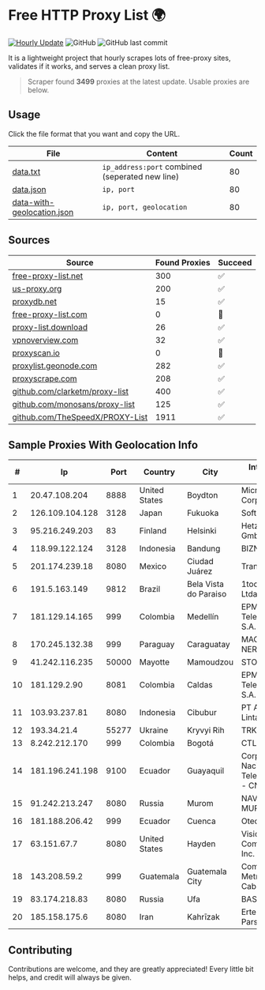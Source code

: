 
# Free HTTP Proxy List 🌍

[![Hourly Update](https://github.com/mertguvencli/http-proxy-list/actions/workflows/main.yml/badge.svg?branch=main)](https://github.com/mertguvencli/http-proxy-list/actions/workflows/main.yml)
![GitHub](https://img.shields.io/github/license/mertguvencli/http-proxy-list)
![GitHub last commit](https://img.shields.io/github/last-commit/mertguvencli/http-proxy-list)

It is a lightweight project that hourly scrapes lots of free-proxy sites, validates if it works, and serves a clean proxy list.


> Scraper found **3499** proxies at the latest update. Usable proxies are below.

## Usage

Click the file format that you want and copy the URL.


|File|Content|Count|
|----|-------|-----|
|[data.txt](https://raw.githubusercontent.com/mertguvencli/http-proxy-list/main/proxy-list/data.txt)|`ip_address:port` combined (seperated new line)|80|
|[data.json](https://raw.githubusercontent.com/mertguvencli/http-proxy-list/main/proxy-list/data.json)|`ip, port`|80|
|[data-with-geolocation.json](https://raw.githubusercontent.com/mertguvencli/http-proxy-list/main/proxy-list/data-with-geolocation.json)|`ip, port, geolocation`|80|

## Sources

|Source|Found Proxies|Succeed|
|------|-------------|-------|
|[free-proxy-list.net](https://free-proxy-list.net)|300|✅|
|[us-proxy.org](https://www.us-proxy.org)|200|✅|
|[proxydb.net](http://proxydb.net)|15|✅|
|[free-proxy-list.com](https://free-proxy-list.com/?page=&port=&type%5B%5D=http&type%5B%5D=https&up_time=0&search=Search)|0|🚫|
|[proxy-list.download](https://www.proxy-list.download/HTTP)|26|✅|
|[vpnoverview.com](https://vpnoverview.com/privacy/anonymous-browsing/free-proxy-servers)|32|✅|
|[proxyscan.io](https://www.proxyscan.io)|0|🚫|
|[proxylist.geonode.com](https://proxylist.geonode.com/api/proxy-list?limit=300&page=1&sort_by=lastChecked&sort_type=desc&protocols=http,https)|282|✅|
|[proxyscrape.com](https://api.proxyscrape.com/v2/?request=displayproxies&protocol=http&timeout=10000&country=all&ssl=all&anonymity=all)|208|✅|
|[github.com/clarketm/proxy-list](https://raw.githubusercontent.com/clarketm/proxy-list/master/proxy-list-raw.txt)|400|✅|
|[github.com/monosans/proxy-list](https://raw.githubusercontent.com/monosans/proxy-list/main/proxies/http.txt)|125|✅|
|[github.com/TheSpeedX/PROXY-List](https://raw.githubusercontent.com/TheSpeedX/PROXY-List/master/http.txt)|1911|✅|


## Sample Proxies With Geolocation Info

|#|Ip|Port|Country|City|Internet Service Provider|
|-|--|----|-------|----|-------------------------|
|1|20.47.108.204|8888|United States|Boydton|Microsoft Corporation|
|2|126.109.104.128|3128|Japan|Fukuoka|Softbank BB Corp.|
|3|95.216.249.203|83|Finland|Helsinki|Hetzner Online GmbH|
|4|118.99.122.124|3128|Indonesia|Bandung|BIZNET|
|5|201.174.239.18|8080|Mexico|Ciudad Juárez|Transtelco Inc|
|6|191.5.163.149|9812|Brazil|Bela Vista do Paraiso|1toc Informatica Ltda|
|7|181.129.14.165|999|Colombia|Medellín|EPM Telecomunicaciones S.A. E.S.P.|
|8|170.245.132.38|999|Paraguay|Caraguatay|MACHADO BAEZ, NERY JAVIER|
|9|41.242.116.235|50000|Mayotte|Mamoudzou|STOI-block1|
|10|181.129.2.90|8081|Colombia|Caldas|EPM Telecomunicaciones S.A. E.S.P.|
|11|103.93.237.81|8080|Indonesia|Cibubur|PT Artha Media Lintas Nusa|
|12|193.34.21.4|55277|Ukraine|Kryvyi Rih|TRK Cable TV LLC|
|13|8.242.212.170|999|Colombia|Bogotá|CTL Colombia|
|14|181.196.241.198|9100|Ecuador|Guayaquil|Corporacion Nacional De Telecomunicaciones - CNT EP|
|15|91.242.213.247|8080|Russia|Murom|NAVIGATOR-MUROM|
|16|181.188.206.42|999|Ecuador|Cuenca|Otecel S.A.|
|17|63.151.67.7|8080|United States|Hayden|Visionary Communications, Inc.|
|18|143.208.59.2|999|Guatemala|Guatemala City|Comunicaciones Metropolitanas Cablecolor|
|19|83.174.218.83|8080|Russia|Ufa|BASHTEL|
|20|185.158.175.6|8080|Iran|Kahrīzak|Ertebatat Sabet Parsian Co. PJS|



## Contributing

Contributions are welcome, and they are greatly appreciated! Every
little bit helps, and credit will always be given.

